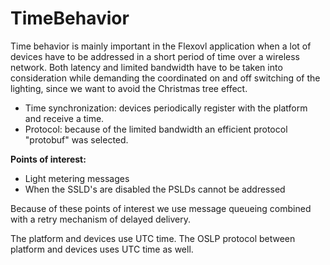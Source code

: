 # TimeBehavior

Time behavior is mainly important in the Flexovl application when a lot of devices have to be addressed in a short period of time over a wireless network. Both latency and limited bandwidth have to be taken into consideration while demanding the coordinated on and off switching of the lighting, since we want to avoid the Christmas tree effect.

* Time synchronization: devices periodically register with the platform and receive a time.
* Protocol: because of the limited bandwidth an efficient protocol "protobuf" was selected.

**Points of interest:**

* Light metering messages
* When the SSLD's are disabled the PSLDs cannot be addressed

Because of these points of interest we use message queueing combined with a retry mechanism of delayed delivery.

The platform and devices use UTC time. The OSLP protocol between platform and devices uses UTC time as well.

